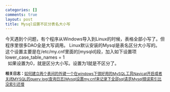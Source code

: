 ```yaml
--- 
categories: []
comments: true
layout: post
title: Mysql设置不区分表名大小写
---
```

今天遇到个问题，有个程序从Windows导入到Linux的时候，表格全部小写了。但程序里很多DAO全是大写调用。
Linux默认安装的Mysql是表名区分大小写的。
这个设置主要是在/etc/my.cnf里面的[mysqld]段，加入如下设置项
lower_case_table_names = 1<br>
 
如果设置为0，就是区分大小写。设置为1就是不区分了。<div id="related_log" style="font-size:12px">
<b>相关日志：</b><a href="http://xinlogs.com/post/23">如何建立两个表间的外键</a><a href="http://xinlogs.com/post/22">一个在windows下很好用的MySQL工具Navicat</a><a href="http://xinlogs.com/disable-mysql-query-log">开启或者关闭MYSQL的query log(查询日志)</a><a href="http://xinlogs.com/post/24">Mysql设置my.cnf来记录下全部sql请求</a><a href="http://xinlogs.com/mysql-error-index-is-slower">Mysql错误索引比没索引还慢</a>
</div>
